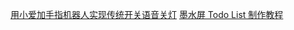 [用小爱加手指机器人实现传统开关语音关灯](https://github.com/yihong0618/gitblog/issues/281)
[墨水屏 Todo List 制作教程](https://blog.esonwong.com/e-ink-screen-todo-list-creation-turial/)